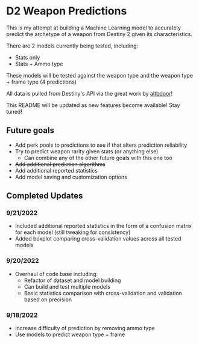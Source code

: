   # D2 Weapon Predictions
  
  This is my attempt at building a Machine Learning model to accurately predict the archetype of a weapon from Destiny 2 given its characteristics.

  There are 2 models currently being tested, including:

  - Stats only
  - Stats + Ammo type

  These models will be tested against the weapon type and the weapon type + frame type (4 predictions)

  All data is pulled from Destiny's API via the great work by [altbdoor](https://altbdoor.github.io/d2-api-human/)!
  
  This README will be updated as new features become available! Stay tuned!

  ## Future goals

  - Add perk pools to predictions to see if that alters prediction reliability
  - Try to predict weapon rarity given stats (or anything else)
    - Can combine any of the other future goals with this one too
  - ~~Add additional prediction algorithms~~
  - Add additional reported statistics
  - Add model saving and customization options

  ## Completed Updates
  
  ### 9/21/2022
  - Included additional reported statistics in the form of a confusion matrix for each model (still tweaking for consistency)
  - Added boxplot comparing cross-validation values across all tested models

  ### 9/20/2022

  - Overhaul of code base including:
    - Refactor of dataset and model building
    - Can build and test multiple models
    - Basic statistics comparison with cross-validation and validation based on precision

  ### 9/18/2022

  - Increase difficulty of prediction by removing ammo type
  - Use models to predict weapon type + frame
